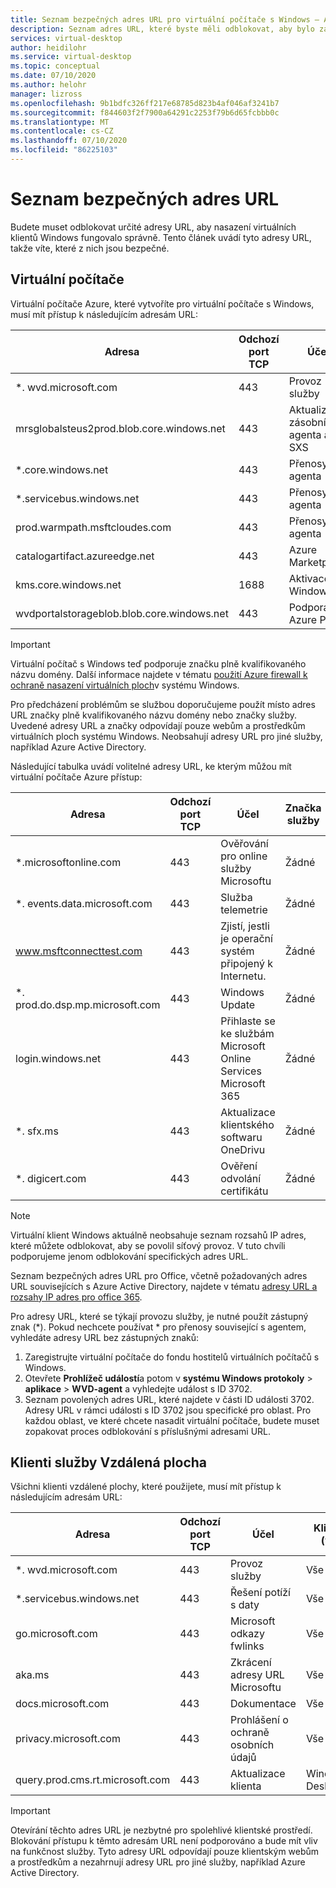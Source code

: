 ```yaml
---
title: Seznam bezpečných adres URL pro virtuální počítače s Windows – Azure
description: Seznam adres URL, které byste měli odblokovat, aby bylo zajištěno, že nasazení virtuálních klientů Windows funguje tak, jak má.
services: virtual-desktop
author: heidilohr
ms.service: virtual-desktop
ms.topic: conceptual
ms.date: 07/10/2020
ms.author: helohr
manager: lizross
ms.openlocfilehash: 9b1bdfc326ff217e68785d823b4af046af3241b7
ms.sourcegitcommit: f844603f2f7900a64291c2253f79b6d65fcbbb0c
ms.translationtype: MT
ms.contentlocale: cs-CZ
ms.lasthandoff: 07/10/2020
ms.locfileid: "86225103"
---
```

# <a name="safe-url-list"></a>Seznam bezpečných adres URL

Budete muset odblokovat určité adresy URL, aby nasazení virtuálních klientů Windows fungovalo správně. Tento článek uvádí tyto adresy URL, takže víte, které z nich jsou bezpečné.

## <a name="virtual-machines"></a>Virtuální počítače

Virtuální počítače Azure, které vytvoříte pro virtuální počítače s Windows, musí mít přístup k následujícím adresám URL:

|Adresa|Odchozí port TCP|Účel|Značka služby|
|---|---|---|---|
|*. wvd.microsoft.com|443|Provoz služby|WindowsVirtualDesktop|
|mrsglobalsteus2prod.blob.core.windows.net|443|Aktualizace zásobníku agenta a SXS|AzureCloud|
|*.core.windows.net|443|Přenosy agenta|AzureCloud|
|*.servicebus.windows.net|443|Přenosy agenta|AzureCloud|
|prod.warmpath.msftcloudes.com|443|Přenosy agenta|AzureCloud|
|catalogartifact.azureedge.net|443|Azure Marketplace|AzureCloud|
|kms.core.windows.net|1688|Aktivace Windows|Internet|
|wvdportalstorageblob.blob.core.windows.net|443|Podpora Azure Portal|AzureCloud|

>[!IMPORTANT]
>Virtuální počítač s Windows teď podporuje značku plně kvalifikovaného názvu domény. Další informace najdete v tématu [použití Azure firewall k ochraně nasazení virtuálních ploch](../firewall/protect-windows-virtual-desktop.md)v systému Windows.
>
>Pro předcházení problémům se službou doporučujeme použít místo adres URL značky plně kvalifikovaného názvu domény nebo značky služby. Uvedené adresy URL a značky odpovídají pouze webům a prostředkům virtuálních ploch systému Windows. Neobsahují adresy URL pro jiné služby, například Azure Active Directory.

Následující tabulka uvádí volitelné adresy URL, ke kterým můžou mít virtuální počítače Azure přístup:

|Adresa|Odchozí port TCP|Účel|Značka služby|
|---|---|---|---|
|*.microsoftonline.com|443|Ověřování pro online služby Microsoftu|Žádné|
|*. events.data.microsoft.com|443|Služba telemetrie|Žádné|
|www.msftconnecttest.com|443|Zjistí, jestli je operační systém připojený k Internetu.|Žádné|
|*. prod.do.dsp.mp.microsoft.com|443|Windows Update|Žádné|
|login.windows.net|443|Přihlaste se ke službám Microsoft Online Services Microsoft 365|Žádné|
|*. sfx.ms|443|Aktualizace klientského softwaru OneDrivu|Žádné|
|*. digicert.com|443|Ověření odvolání certifikátu|Žádné|

>[!NOTE]
>Virtuální klient Windows aktuálně neobsahuje seznam rozsahů IP adres, které můžete odblokovat, aby se povolil síťový provoz. V tuto chvíli podporujeme jenom odblokování specifických adres URL.
>
>Seznam bezpečných adres URL pro Office, včetně požadovaných adres URL souvisejících s Azure Active Directory, najdete v tématu [adresy URL a rozsahy IP adres pro office 365](/office365/enterprise/urls-and-ip-address-ranges).
>
>Pro adresy URL, které se týkají provozu služby, je nutné použít zástupný znak (*). Pokud nechcete používat * pro přenosy související s agentem, vyhledáte adresy URL bez zástupných znaků:
>
>1. Zaregistrujte virtuální počítače do fondu hostitelů virtuálních počítačů s Windows.
>2. Otevřete **Prohlížeč událostí**a potom v **systému Windows protokoly**  >  **aplikace**  >  **WVD-agent** a vyhledejte událost s ID 3702.
>3. Seznam povolených adres URL, které najdete v části ID události 3702. Adresy URL v rámci události s ID 3702 jsou specifické pro oblast. Pro každou oblast, ve které chcete nasadit virtuální počítače, budete muset zopakovat proces odblokování s příslušnými adresami URL.

## <a name="remote-desktop-clients"></a>Klienti služby Vzdálená plocha

Všichni klienti vzdálené plochy, které použijete, musí mít přístup k následujícím adresám URL:

|Adresa|Odchozí port TCP|Účel|Klient (y)|
|---|---|---|---|
|*. wvd.microsoft.com|443|Provoz služby|Vše|
|*.servicebus.windows.net|443|Řešení potíží s daty|Vše|
|go.microsoft.com|443|Microsoft odkazy fwlinks|Vše|
|aka.ms|443|Zkrácení adresy URL Microsoftu|Vše|
|docs.microsoft.com|443|Dokumentace|Vše|
|privacy.microsoft.com|443|Prohlášení o ochraně osobních údajů|Vše|
|query.prod.cms.rt.microsoft.com|443|Aktualizace klienta|Windows Desktop|

>[!IMPORTANT]
>Otevírání těchto adres URL je nezbytné pro spolehlivé klientské prostředí. Blokování přístupu k těmto adresám URL není podporováno a bude mít vliv na funkčnost služby. Tyto adresy URL odpovídají pouze klientským webům a prostředkům a nezahrnují adresy URL pro jiné služby, například Azure Active Directory.